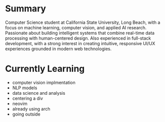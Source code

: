 # Summary 
Computer Science student at California State University, Long Beach, with a focus on machine learning, computer vision, and applied AI research. Passionate about building intelligent systems that combine real-time data processing with human-centered design. Also experienced in full-stack development, with a strong interest in creating intuitive, responsive UI/UX experiences grounded in modern web technologies.


# Currently Learning 
- computer vision implmentation
- NLP models
- data science and analysis
- centering a div
- neovim
- already using arch
- going outside
